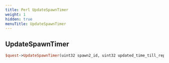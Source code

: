 ```yaml
---
title: Perl UpdateSpawnTimer
weight: 1
hidden: true
menuTitle: UpdateSpawnTimer
---
```

## UpdateSpawnTimer
```perl
$quest->UpdateSpawnTimer(uint32 spawn2_id, uint32 updated_time_till_repop)
```